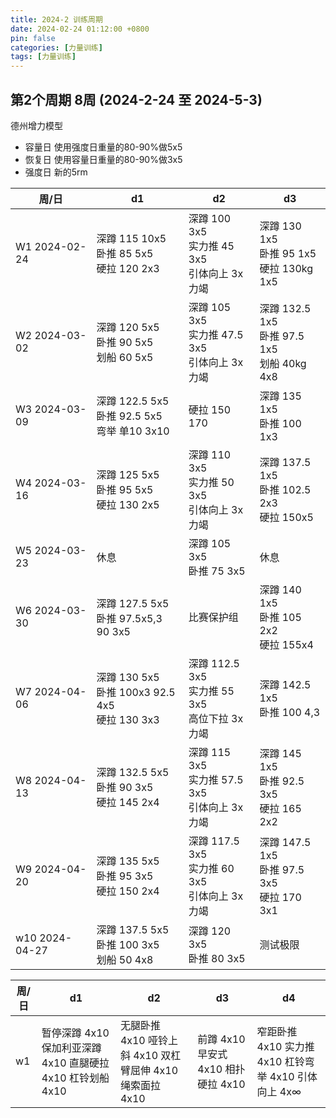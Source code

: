 ```yaml
---
title: 2024-2 训练周期
date: 2024-02-24 01:12:00 +0800
pin: false 
categories: [力量训练]
tags: [力量训练]
---
```


## 第2个周期 8周 (2024-2-24 至 2024-5-3)

德州增力模型
- 容量日 使用强度日重量的80-90%做5x5
- 恢复日 使用容量日重量的80-90%做3x5
- 强度日 新的5rm

|周/日|d1|d2|d3|
|--|--|--|--|
|W1 2024-02-24  |深蹲 115 10x5  <br> 卧推 85 5x5    <br> 硬拉 120 2x3      |深蹲 100 3x5    <br>实力推 45 3x5   <br> 引体向上 3x力竭    |深蹲 130 1x5   <br> 卧推 95 1x5     <br>硬拉 130kg 1x5   |
|W2 2024-03-02  |深蹲 120 5x5   <br> 卧推 90 5x5    <br> 划船 60  5x5      |深蹲 105 3x5    <br>实力推 47.5 3x5 <br> 引体向上 3x力竭    |深蹲 132.5 1x5 <br> 卧推 97.5 1x5   <br>划船 40kg 4x8    |
|W3 2024-03-09  |深蹲 122.5 5x5 <br> 卧推 92.5 5x5  <br> 弯举 单10 3x10    |硬拉 150 170                                               |深蹲 135 1x5   <br> 卧推 100 1x3                        |
|W4 2024-03-16  |深蹲 125 5x5   <br> 卧推 95 5x5    <br> 硬拉 130 2x5      |深蹲 110 3x5    <br>实力推 50 3x5   <br> 引体向上 3x力竭    |深蹲 137.5 1x5 <br> 卧推 102.5 2x3  <br>硬拉 150x5       |
|W5 2024-03-23  |休息                                                     |深蹲 105 3x5    <br>卧推 75 3x5                            |    休息                                                 |
|W6 2024-03-30  |深蹲 127.5 5x5 <br> 卧推 97.5x5,3 <br> 90 3x5             |比赛保护组                                                 |深蹲 140 1x5   <br> 卧推 105 2x2    <br>硬拉 155x4       |
|W7 2024-04-06  |深蹲 130 5x5   <br> 卧推 100x3 92.5 4x5 <br> 硬拉 130 3x3 |深蹲 112.5 3x5  <br>实力推 55 3x5   <br> 高位下拉 3x力竭    |深蹲 142.5 1x5  <br> 卧推 100 4,3         |
|W8 2024-04-13  |深蹲 132.5 5x5 <br> 卧推 90 3x5    <br> 硬拉 145 2x4      |深蹲 115 3x5    <br>实力推 57.5 3x5 <br> 引体向上 3x力竭     |深蹲 145 1x5   <br> 卧推 92.5 3x5    <br>硬拉 165 2x2       |
|W9 2024-04-20  |深蹲 135 5x5   <br> 卧推 95 3x5  <br> 硬拉 150 2x4        |深蹲 117.5 3x5  <br>实力推 60 3x5   <br> 引体向上 3x力竭     |深蹲 147.5 1x5 <br> 卧推 97.5 3x5    <br>硬拉 170 3x1      |
|w10 2024-04-27 |深蹲 137.5 5x5 <br> 卧推 100 3x5    <br> 划船 50 4x8      |深蹲 120 3x5    <br>卧推 80 3x5       |测试极限  |


|周/日|d1|d2|d3|d4|
|--|--|--|--|--|
|w1|暂停深蹲 4x10 保加利亚深蹲 4x10 直腿硬拉 4x10 杠铃划船 4x10|无腿卧推 4x10 哑铃上斜 4x10 双杠臂屈伸 4x10 绳索面拉 4x10|前蹲 4x10 早安式 4x10 相扑硬拉 4x10 |窄距卧推 4x10 实力推 4x10 杠铃弯举 4x10 引体向上 4x∞|
